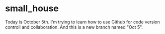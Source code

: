# small_house
Today is October 5th. 
I'm trying to learn how to use Github for code version controll and collaboration.
And this is a new branch named "Oct 5".
